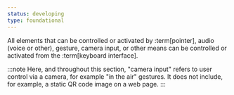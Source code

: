 ```yaml
---
status: developing
type: foundational
---
```


All elements that can be controlled or activated by :term[pointer], audio (voice or other), gesture, camera input, or other means can be controlled or activated from the :term[keyboard interface].

:::note
Here, and throughout this section, "camera input" refers to user control via a camera, for example "in the air" gestures. It does not include, for example, a static QR code image on a web page.
:::